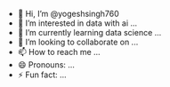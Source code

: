 - 👋 Hi, I’m @yogeshsingh760
- 👀 I’m interested in data with ai ...
- 🌱 I’m currently learning data science ...
- 💞️ I’m looking to collaborate on ...
- 📫 How to reach me ...
- 😄 Pronouns: ...
- ⚡ Fun fact: ...

<!---
yogeshs760/yogeshs760 is a ✨ special ✨ repository because its `README.md` (this file) appears on your GitHub profile.
You can click the Preview link to take a look at your changes.
--->
